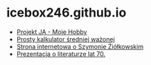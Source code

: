 # icebox246.github.io

- [Projekt JA - Moje Hobby](./hobby)
- [Prosty kalkulator średniej ważonej](./kalksred)
- [Strona internetowa o Szymonie Źiółkowskim](./sportowiec/)
- [Prezentacja o literaturze lat 70.](./literatura70/)

